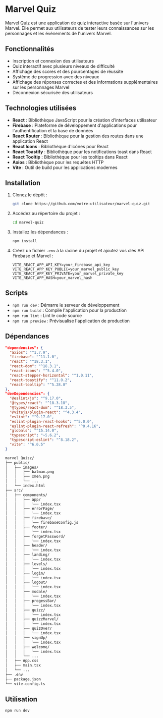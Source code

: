 # Marvel Quiz

Marvel Quiz est une application de quiz interactive basée sur l'univers Marvel. Elle permet aux utilisateurs de tester leurs connaissances sur les personnages et les événements de l'univers Marvel.

## Fonctionnalités

- Inscription et connexion des utilisateurs
- Quiz interactif avec plusieurs niveaux de difficulté
- Affichage des scores et des pourcentages de réussite
- Système de progression avec des niveaux
- Affichage des réponses correctes et des informations supplémentaires sur les personnages Marvel
- Déconnexion sécurisée des utilisateurs

## Technologies utilisées

- **React** : Bibliothèque JavaScript pour la création d'interfaces utilisateur
- **Firebase** : Plateforme de développement d'applications pour l'authentification et la base de données
- **React Router** : Bibliothèque pour la gestion des routes dans une application React
- **React Icons** : Bibliothèque d'icônes pour React
- **React Toastify** : Bibliothèque pour les notifications toast dans React
- **React Tooltip** : Bibliothèque pour les tooltips dans React
- **Axios** : Bibliothèque pour les requêtes HTTP
- **Vite** : Outil de build pour les applications modernes

## Installation

1. Clonez le dépôt :
    ```bash
    git clone https://github.com/votre-utilisateur/marvel-quiz.git
    ```

2. Accédez au répertoire du projet :
    ```bash
    cd marvel-quiz
    ```

3. Installez les dépendances :
    ```bash
    npm install
    ```

4. Créez un fichier `.env` à la racine du projet et ajoutez vos clés API Firebase et Marvel :
    ```env
    VITE_REACT_APP_API_KEY=your_firebase_api_key
    VITE_REACT_APP_KEY_PUBLIC=your_marvel_public_key
    VITE_REACT_APP_KEY_PRIVATE=your_marvel_private_key
    VITE_REACT_APP_HASH=your_marvel_hash
    ```

## Scripts

- `npm run dev` : Démarre le serveur de développement
- `npm run build` : Compile l'application pour la production
- `npm run lint` : Lint le code source
- `npm run preview` : Prévisualise l'application de production

## Dépendances

```json
"dependencies": {
  "axios": "^1.7.9",
  "firebase": "^11.1.0",
  "react": "^18.3.1",
  "react-dom": "^18.3.1",
  "react-icons": "^5.4.0",
  "react-stepper-horizontal": "^1.0.11",
  "react-toastify": "^11.0.2",
  "react-tooltip": "^5.28.0"
},
"devDependencies": {
  "@eslint/js": "^9.17.0",
  "@types/react": "^18.3.18",
  "@types/react-dom": "^18.3.5",
  "@vitejs/plugin-react": "^4.3.4",
  "eslint": "^9.17.0",
  "eslint-plugin-react-hooks": "^5.0.0",
  "eslint-plugin-react-refresh": "^0.4.16",
  "globals": "^15.14.0",
  "typescript": "~5.6.2",
  "typescript-eslint": "^8.18.2",
  "vite": "^6.0.5"
}
```
```bash
marvel_Quizz/
├── public/
│   ├── images/
│   │   ├── batman.png
│   │   ├── xmen.png
│   │   └── ...
│   └── index.html
├── src/
│   ├── components/
│   │   ├── app/
│   │   │   └── index.tsx
│   │   ├── errorPage/
│   │   │   └── index.tsx
│   │   ├── firebase/
│   │   │   └── firebaseConfig.js
│   │   ├── footer/
│   │   │   └── index.tsx
│   │   ├── forgetPassword/
│   │   │   └── index.tsx
│   │   ├── header/
│   │   │   └── index.tsx
│   │   ├── landing/
│   │   │   └── index.tsx
│   │   ├── levels/
│   │   │   └── index.tsx
│   │   ├── login/
│   │   │   └── index.tsx
│   │   ├── logout/
│   │   │   └── index.tsx
│   │   ├── modale/
│   │   │   └── index.tsx
│   │   ├── progessBar/
│   │   │   └── index.tsx
│   │   ├── quizz/
│   │   │   └── index.tsx
│   │   ├── quizzMarvel/
│   │   │   └── index.tsx
│   │   ├── quizOver/
│   │   │   └── index.tsx
│   │   ├── signUp/
│   │   │   └── index.tsx
│   │   ├── welcome/
│   │   │   └── index.tsx
│   │   └── ...
│   ├── App.css
│   ├── main.tsx
│   └── ...
├── .env
├── package.json
└── vite.config.ts
```

## Utilisation

```bash
npm run dev
```